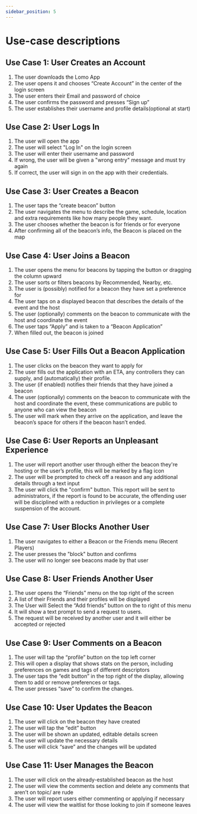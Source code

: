 ```yaml
---
sidebar_position: 5
---
```


# Use-case descriptions
## Use Case 1: User Creates an Account
1. The user downloads the Lomo App
2. The user opens it and chooses “Create Account” in the center of the login screen
3. The user enters their Email and password of choice
4. The user confirms the password and presses “Sign up”
5. The user establishes their username and profile details(optional at start)

## Use Case 2: User Logs In
1. The user will open the app
2. The user will select "Log In" on the login screen
3. The user will enter their username and password
4. If wrong, the user will be given a "wrong entry" message and must try again
5. If correct, the user will sign in on the app with their credentials.

## Use Case 3: User Creates a Beacon
1. The user taps the “create beacon” button
2. The user navigates the menu to describe the game, schedule, location and extra requirements like how many people they want.
3. The user chooses whether the beacon is for friends or for everyone
4. After confirming all of the beacon’s info, the Beacon is placed on the map


## Use Case 4: User Joins a Beacon
1. The user opens the menu for beacons by tapping the button or dragging the column upward
2. The user sorts or filters beacons by Recommended, Nearby, etc.
3. The user is (possibly) notified for a beacon they have set a preference for
4. The user taps on a displayed beacon that describes the details of the event and the host
5. The user (optionally) comments on the beacon to communicate with the host and coordinate the event
6. The user taps “Apply” and is taken to a “Beacon Application”
7. When filled out, the beacon is joined


## Use Case 5: User Fills Out a Beacon Application
1. The user clicks on the beacon they want to apply for
2. The user fills out the application with an ETA, any controllers they can supply, and (automatically) their profile.
3. The user (if enabled) notifies their friends that they have joined a beacon
4. The user (optionally) comments on the beacon to communicate with the host and coordinate the event, these communications are public to anyone who can view the beacon
5. The user will mark when they arrive on the application, and leave the beacon’s space for others if the beacon hasn’t ended.


## Use Case 6: User Reports an Unpleasant Experience
1. The user will report another user through either the beacon they're hosting or the user’s profile, this will be marked by a flag icon
2. The user will be prompted to check off a reason and any additional details through a text input
3. The user will click the "confirm" button. This report will be sent to administrators, if the report is found to be accurate, the offending user will be disciplined with a reduction in privileges or a complete suspension of the account.

## Use Case 7: User Blocks Another User
1. The user navigates to either a Beacon or the Friends menu (Recent Players)
2. The user presses the "block" button and confirms
3. The user will no longer see beacons made by that user

## Use Case 8: User Friends Another User
1. The user opens the “Friends” menu on the top right of the screen  
2. A list of their Friends and their profiles will be displayed
3. The User will Select the “Add friends” button on the to right of this menu
4. It will show a text prompt to send a request to users.
5. The request will be received by another user and it will either be accepted or rejected


## Use Case 9: User Comments on a Beacon
1. The user will tap the “profile” button on the top left corner
2. This will open a display that shows stats on the person, including preferences on games and tags of different descriptors
3. The user taps the “edit button” in the top right of the display, allowing them to add or remove preferences or tags.
4. The user presses “save” to confirm the changes.


## Use Case 10: User Updates the Beacon
1. The user will click on the beacon they have created
2. The user will tap the “edit” button
3. The user will be shown an updated, editable details screen
4. The user will update the necessary details
5. The user will click “save” and the changes will be updated


## Use Case 11: User Manages the Beacon
1. The user will click on the already-established beacon as the host
2. The user will view the comments section and delete any comments that aren’t on topic/ are rude
3. The user will report users either commenting or applying if necessary
4. The user will view the waitlist for those looking to join if someone leaves


